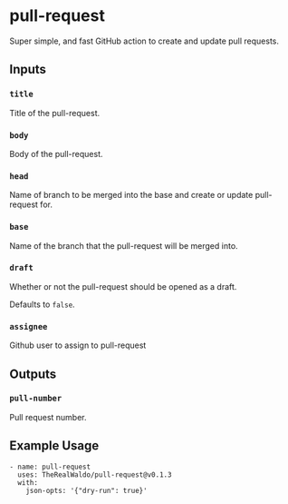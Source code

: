 # pull-request

Super simple, and fast GitHub action to create and update pull requests.

## Inputs

### `title`

Title of the pull-request.

### `body`

Body of the pull-request.

### `head`

Name of branch to be merged into the base and create or update pull-request for.

### `base`

Name of the branch that the pull-request will be merged into.

### `draft`

Whether or not the pull-request should be opened as a draft.

Defaults to `false`.

### `assignee`

Github user to assign to pull-request

## Outputs

### `pull-number`

Pull request number.

## Example Usage

```
- name: pull-request
  uses: TheRealWaldo/pull-request@v0.1.3
  with:
    json-opts: '{"dry-run": true}'
```
